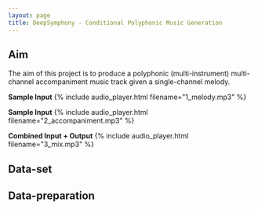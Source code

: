 ```yaml
---
layout: page
title: DeepSymphony - Conditional Polyphonic Music Generation
---
```


## Aim
The aim of this project is to produce a polyphonic (multi-instrument) multi-channel accompaniment music track given a single-channel melody.

**Sample Input**
{% include audio_player.html filename="1_melody.mp3" %}

**Sample Input**
{% include audio_player.html filename="2_accompaniment.mp3" %}

**Combined Input + Output**
{% include audio_player.html filename="3_mix.mp3" %}

## Data-set

## Data-preparation
